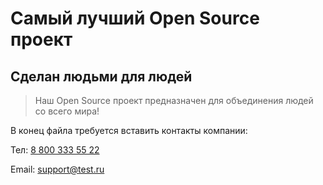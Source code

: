 # Самый лучший Open Source проект

## Сделан людьми для людей

> Наш Open Source проект предназначен для объединения людей со всего мира!

В конец файла требуется вставить контакты компании:

Тел: [8 800 333 55 22](tel:8-800-333-55-22)

Email: [support@test.ru](mailto:support@test.ru)
